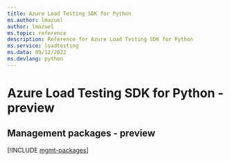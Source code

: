 ```yaml
---
title: Azure Load Testing SDK for Python
ms.author: lmazuel
author: lmazuel
ms.topic: reference
description: Reference for Azure Load Testing SDK for Python
ms.service: loadtesting
ms.data: 09/12/2022
ms.devlang: python
---
```

# Azure Load Testing SDK for Python - preview

## Management packages - preview
[!INCLUDE [mgmt-packages](load-testing-mgmt-index.md)]